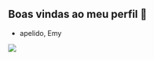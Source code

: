 ##  Boas vindas ao meu perfil 💙

- apelido, Emy

  
![](https://media1.tenor.com/m/NNBQRyNuwD8AAAAC/giyu-tanjiro.gif)
